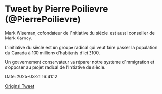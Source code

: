 # Tweet by Pierre Poilievre (@PierrePoilievre)

Mark Wiseman, cofondateur de l’Initiative du siècle, est aussi conseiller de Mark Carney.

L’initiative du siècle est un groupe radical qui veut faire passer la population du Canada à 100 millions d’habitants d’ici 2100.

Un gouvernement conservateur va réparer notre système d’immigration et s’opposer au projet radical de l’Initiative du siècle.

Date: 2025-03-21 16:41:12

[Original Tweet](https://x.com/PierrePoilievre/status/1903124747463930148)

